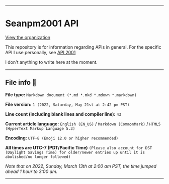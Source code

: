 
***

# Seanpm2001 API

[View the organization](https://github.com/Seanpm2001-API/)

This repository is for information regarding APIs in general. For the specific API I use personally, see [API 2001](https://github.com/seanpm2001/API-2001/)

I don't anything to write here at the moment.

***

## File info 📜

**File type:** `Markdown document (*.md *.mkd *.mdown *.markdown)`

**File version:** `1 (2022, Saturday, May 21st at 2:42 pm PST)`

**Line count (including blank lines and compiler line):** `43`

**Current article language:** `English (EN_US)` / `Markdown (CommonMark)` / `HTML5 (HyperText Markup Language 5.3)`

**Encoding:** `UTF-8 (Emoji 12.0 or higher recommended)`

**All times are UTC-7 (PDT/Pacific Time)** `(Please also account for DST (Daylight Savings Time) for older/newer entries up until it is abolished/no longer followed)`

_Note that on 2022, Sunday, March 13th at 2:00 am PST, the time jumped ahead 1 hour to 3:00 am._

<!-- **You may need special rendering support for the `<details>` HTML tag being used in this document** !-->

***

<!-- Fragmented basis notes

https://github.com/seanpm2001-api

API 2001 link

DESC

!-->
